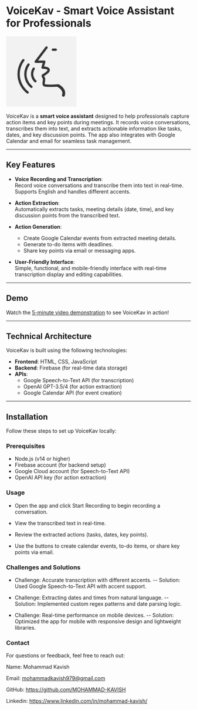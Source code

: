 # VoiceKav - Smart Voice Assistant for Professionals

![VoiceKav Logo](icon-192x192.png)



VoiceKav is a **smart voice assistant** designed to help professionals capture action items and key points during meetings. It records voice conversations, transcribes them into text, and extracts actionable information like tasks, dates, and key discussion points. The app also integrates with Google Calendar and email for seamless task management.

---

## **Key Features**

- **Voice Recording and Transcription**:  
  Record voice conversations and transcribe them into text in real-time. Supports English and handles different accents.

- **Action Extraction**:  
  Automatically extracts tasks, meeting details (date, time), and key discussion points from the transcribed text.

- **Action Generation**:  
  - Create Google Calendar events from extracted meeting details.  
  - Generate to-do items with deadlines.  
  - Share key points via email or messaging apps.

- **User-Friendly Interface**:  
  Simple, functional, and mobile-friendly interface with real-time transcription display and editing capabilities.

---

## **Demo**

Watch the [5-minute video demonstration](https://youtu.be/your-video-link) to see VoiceKav in action!

---

## **Technical Architecture**

VoiceKav is built using the following technologies:

- **Frontend**: HTML, CSS, JavaScript  
- **Backend**: Firebase (for real-time data storage)  
- **APIs**:  
  - Google Speech-to-Text API (for transcription)  
  - OpenAI GPT-3.5/4 (for action extraction)  
  - Google Calendar API (for event creation)  

---

## **Installation**

Follow these steps to set up VoiceKav locally:

### **Prerequisites**
- Node.js (v14 or higher)
- Firebase account (for backend setup)
- Google Cloud account (for Speech-to-Text API)
- OpenAI API key (for action extraction)

### **Usage**
- Open the app and click Start Recording to begin recording a conversation.

- View the transcribed text in real-time.

- Review the extracted actions (tasks, dates, key points).

- Use the buttons to create calendar events, to-do items, or share key points via email.

### **Challenges and Solutions**
- Challenge: Accurate transcription with different accents.
-- Solution: Used Google Speech-to-Text API with accent support.

- Challenge: Extracting dates and times from natural language.
-- Solution: Implemented custom regex patterns and date parsing logic.

- Challenge: Real-time performance on mobile devices.
-- Solution: Optimized the app for mobile with responsive design and lightweight libraries.


### **Contact**
For questions or feedback, feel free to reach out:

Name: Mohammad Kavish

Email: mohammadkavish979@gmail.com

GitHub: https://github.com/MOHAMMAD-KAVISH

Linkedin: https://www.linkedin.com/in/mohammad-kavish/

